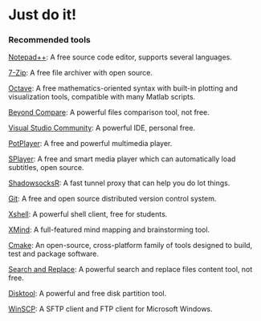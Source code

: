 # Just do it!

### Recommended tools

[Notepad++](https://notepad-plus-plus.org/):  A free  source code editor,  supports several languages.

[7-Zip](https://www.7-zip.org/):  A free file archiver with open source.

[Octave](https://www.gnu.org/software/octave/): A free mathematics-oriented syntax with built-in plotting and visualization tools, compatible with many Matlab scripts.

[Beyond Compare](https://www.scootersoftware.com/): A powerful files comparison tool, not free.

[Visual Studio Community](https://visualstudio.microsoft.com/vs/community/): A powerful IDE, personal free.

[PotPlayer](https://potplayer.daum.net/): A free and powerful multimedia player.

[SPlayer](https://www.splayer.org/en):  A free and smart media player which can automatically load subtitles, open source.

[ShadowsocksR](https://github.com/shadowsocksr-backup/shadowsocksr): A fast tunnel proxy that can help you do lot things.

[Git](https://git-scm.com/):  A free and open source distributed version control system.

[Xshell](https://www.netsarang.com/en/xshell/): A powerful shell client, free for students.

[XMind](https://www.xmind.net/): A full-featured mind mapping and brainstorming tool.

[Cmake](https://cmake.org/): An open-source, cross-platform family of tools designed to build, test and package software.

[Search and Replace](https://www.funduc.com/search_replace.htm): A powerful search and replace files content tool, not free.

[Disktool](https://www.disktool.cn/): A powerful and free disk partition tool.

[WinSCP](https://winscp.net/eng/index.php):  A SFTP client and FTP client for Microsoft Windows.




